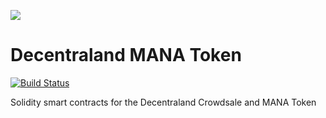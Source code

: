 ![](https://decentraland.org/favicon.ico)

Decentraland MANA Token
=======================

[![Build Status](https://travis-ci.org/decentraland/mana.svg?branch=master)](https://travis-ci.org/decentraland/mana)

Solidity smart contracts for the Decentraland Crowdsale and MANA Token
